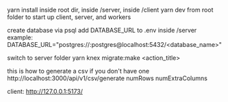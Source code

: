 yarn install inside root dir, inside /server, inside /client
yarn dev from root folder to start up client, server, and workers

create database via psql
add DATABASE_URL to .env inside /server
example: DATABASE_URL="postgres://<username>:postgres@localhost:5432/<database_name>"

switch to server folder
yarn knex migrate:make <action_title>

this is how to generate a csv if you don't have one
http://localhost:3000/api/v1/csv/generate
numRows
numExtraColumns

client: http://127.0.0.1:5173/
